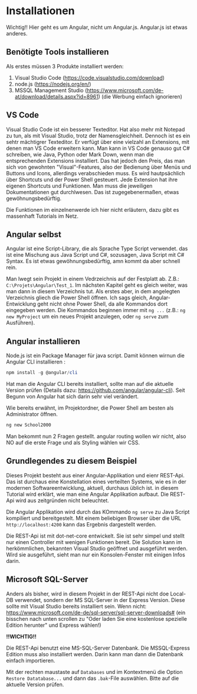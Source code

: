 # Installationen

Wichtig!! Hier geht es um Angular, nicht um Angular.js. Angular.js ist etwas anderes.

## Benötigte Tools installieren

Als erstes müssen 3 Produkte installiert werden:

1. Visual Studio Code (https://code.visualstudio.com/download)
2. node.js (https://nodejs.org/en/)
3. MSSQL Management Studio (https://www.microsoft.com/de-at/download/details.aspx?id=8961) (die Werbung einfach ignorieren)

## VS Code

Visual Studio Code ist ein besserer Texteditor. Hat also mehr mit Notepad zu tun, als mit Visual Studio, trotz der Namensgleichheit. Dennoch ist es ein sehtr mächtigrer Texteditor. Er verfügt über eine vielzahl an Extensions, mit denen man VS Code erweitern kann. Man kann in VS Code genauso gut C# schreiben, wie Java, Python oder Mark Down, wenn man die entsprechenden Extensions installiert. Das hat jedoch den Preis, das man sich von gewohnten "Visual"-Features, also der Bedienung über Menüs und Buttons und Icons, allerdings verabschieden muss. Es wird hautpsächlich über Shortcuts und der Power Shell gesteuert. Jede Extension hat ihre eigenen Shortcuts und Funktionen. Man muss die jeweiligen Dokumentationen gut durchlwesen. Das ist zugegebenermaßen, etwas gewöhnungsbedürftig.

Die Funktionen im einzelnenwerde ich hier nicht erläutern, dazu gibt es massenhaft Tutorials im Netz.

## Angular selbst

Angular ist eine Script-Library, die als Sprache Type Script verwendet. das ist eine Mischung aus Java Script und C#, sozusagen, Java Script mit C# Syntax. Es ist etwas gewöhnungsbedürftig, amn kommt da aber schnell rein.

Man lwegt sein Projekt in einem Vedrzeichnis auf der Festplatt ab. Z.B.: `C:\Projets\Angular\Test_1`. Im nächsten Kapitel geht es gleich weiter, was man dann in diesem Verzeichnis tut. Als erstes aber, in dem angelegten Verzeichnis gliech die Power Shell öffnen. Ich sags gleich, Angular-Entwicklung geht nicht ohne Power Shell, da alle Kommandos dort eingegeben werden. Die Kommandos beginnen immer mit `ng ...` (z.B.: `ng new MyProject` um ein neues Projekt anzulegen, oder  `ng serve` zum Ausführen).

## Angular installieren

Node.js ist ein Package Manager für java script. Damit können wirnun die Angular CLI installieren :

```powershell
npm install -g @angular/cli
```

Hat man die Angular CLI bereits installiert, sollte man auf die aktuelle Version prüfen (Details dazu:  https://github.com/angular/angular-cli). Seit Begunn von Angular hat sich darin sehr viel verändert.

Wie bereits erwähnt, im Projektordner, die Power Shell am besten als Administrator öffnen.

```powershell
ng new School2000
```

Man bekommt nun 2 Fragen gestellt. angular routing wollen wir nicht, also NO auf die erste Frage und als Styling wählen wir CSS.

## Grundlegendes zu diesem Beispiel

Dieses Projekt besteht aus einer Angular-Applikation und eienr REST-Api. Das ist durchaus eine Konstellation eines verteilten Systems, wie es in der modernen Softwareentwicklung, aktuell, durchaus üblich ist. in diesem Tutorial wird erklärt, wie man eine Angular Applikation aufbaut. Die REST-Api wird aus zeitgründen nicht beleuchtet.

Die Angular Applikation wird durch das KOmmando `ng serve` zu Java Script kompiliert und bereitgestelt. Mit einem beliebigen Browser  über die URL `http://localhost:4200` kann das Ergebnis dargestellt werden.

Die REST-Api ist mit dot-net-core entwickelt. Sie ist sehr simpel und stellt nur einen Controller mit wenigen Funktionen bereit. Die Solution kann im herkömmlichen, bekannten Visual Studio geöffnet und ausgeführt werden. Wird sie ausgeführt, sieht man nur ein Konsolen-Fenster mit einigen Infos darin.

## Microsoft SQL-Server

Anders als bisher, wird in diesem Projekt in der REST-Api nicht doe Local-DB verwendet, sondern der MS SQL-Server in der Express Version. Diese sollte mit Visual Studio bereits installiert sein. Wenn nicht: https://www.microsoft.com/de-de/sql-server/sql-server-downloads# (ein bisschen nach unten scrollen zu "Oder laden Sie eine kostenlose spezielle Edition herunter" und Express wählen!)

**!!WICHTIG!!**

Die REST-Api benutzt eine MS-SQL-Server Datenbank. Die MSSQL-Express Edition muss also installiert werden. Darin kann man dann die Datenbank einfach importieren.

Mit der rechten maustaste auf `Databases` und im Kontextmenü die Option `Restore Datatabase...` und dann das `.bak`-File auswählen. Bitte auf die aktuelle Version prüfen.
